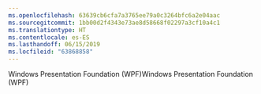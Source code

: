 ```yaml
---
ms.openlocfilehash: 63639cb6cfa7a3765ee79a0c3264bfc6a2e04aac
ms.sourcegitcommit: 1bb00d2f4343e73ae8d58668f02297a3cf10a4c1
ms.translationtype: HT
ms.contentlocale: es-ES
ms.lasthandoff: 06/15/2019
ms.locfileid: "63868858"
---
```

<span data-ttu-id="851d4-101">Windows Presentation Foundation (WPF)</span><span class="sxs-lookup"><span data-stu-id="851d4-101">Windows Presentation Foundation (WPF)</span></span>